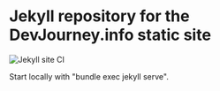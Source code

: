 # Jekyll repository for the DevJourney.info static site

![Jekyll site CI](https://github.com/DevJourneyFm/DevJourneyFm.github.io/workflows/Jekyll%20site%20CI/badge.svg?branch=master)

Start locally with "bundle exec jekyll serve".